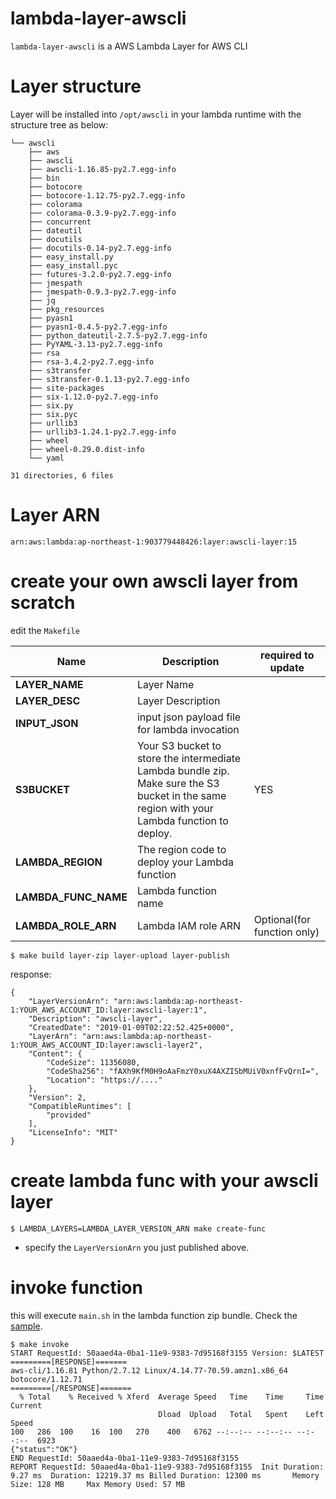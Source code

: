 # lambda-layer-awscli
`lambda-layer-awscli` is a AWS Lambda Layer for AWS CLI

# Layer structure

Layer will be installed into `/opt/awscli` in your lambda runtime with the structure tree as below:

```
└── awscli
    ├── aws
    ├── awscli
    ├── awscli-1.16.85-py2.7.egg-info
    ├── bin
    ├── botocore
    ├── botocore-1.12.75-py2.7.egg-info
    ├── colorama
    ├── colorama-0.3.9-py2.7.egg-info
    ├── concurrent
    ├── dateutil
    ├── docutils
    ├── docutils-0.14-py2.7.egg-info
    ├── easy_install.py
    ├── easy_install.pyc
    ├── futures-3.2.0-py2.7.egg-info
    ├── jmespath
    ├── jmespath-0.9.3-py2.7.egg-info
    ├── jq
    ├── pkg_resources
    ├── pyasn1
    ├── pyasn1-0.4.5-py2.7.egg-info
    ├── python_dateutil-2.7.5-py2.7.egg-info
    ├── PyYAML-3.13-py2.7.egg-info
    ├── rsa
    ├── rsa-3.4.2-py2.7.egg-info
    ├── s3transfer
    ├── s3transfer-0.1.13-py2.7.egg-info
    ├── site-packages
    ├── six-1.12.0-py2.7.egg-info
    ├── six.py
    ├── six.pyc
    ├── urllib3
    ├── urllib3-1.24.1-py2.7.egg-info
    ├── wheel
    ├── wheel-0.29.0.dist-info
    └── yaml

31 directories, 6 files
```


# Layer ARN
`arn:aws:lambda:ap-northeast-1:903779448426:layer:awscli-layer:15`

# create your own awscli layer from scratch


edit the `Makefile`

| Name                 | Description                                                  | required to update |
| -------------------- | ------------------------------------------------------------ | ------------------ |
| **LAYER_NAME**       | Layer Name                                                   |                    |
| **LAYER_DESC**       | Layer Description                                            |                    |
| **INPUT_JSON**       | input json payload file for lambda invocation                |                    |
| **S3BUCKET**         | Your S3 bucket to store the intermediate Lambda bundle zip.<br />Make sure the S3 bucket in the same region with your Lambda function to deploy. | YES                |
| **LAMBDA_REGION**    | The region code to deploy your Lambda function               |                    |
| **LAMBDA_FUNC_NAME** | Lambda function name                                         |                    |
| **LAMBDA_ROLE_ARN**  | Lambda IAM role ARN                                          | Optional(for function only)            |


```
$ make build layer-zip layer-upload layer-publish
```

response:

```
{
    "LayerVersionArn": "arn:aws:lambda:ap-northeast-1:YOUR_AWS_ACCOUNT_ID:layer:awscli-layer:1", 
    "Description": "awscli-layer", 
    "CreatedDate": "2019-01-09T02:22:52.425+0000", 
    "LayerArn": "arn:aws:lambda:ap-northeast-1:YOUR_AWS_ACCOUNT_ID:layer:awscli-layer2", 
    "Content": {
        "CodeSize": 11356080, 
        "CodeSha256": "fAXh9KfM0H9oAaFmzY0xuX4AXZISbMUiV0xnfFvQrnI=", 
        "Location": "https://...."
    }, 
    "Version": 2, 
    "CompatibleRuntimes": [
        "provided"
    ], 
    "LicenseInfo": "MIT"
}
```



# create lambda func with your awscli layer
```
$ LAMBDA_LAYERS=LAMBDA_LAYER_VERSION_ARN make create-func 
```
* specify the `LayerVersionArn` you just published above.


# invoke function

this will execute `main.sh` in the lambda function zip bundle. Check the [sample](./main.sh).

```
$ make invoke
START RequestId: 50aaed4a-0ba1-11e9-9383-7d95168f3155 Version: $LATEST
=========[RESPONSE]=======
aws-cli/1.16.81 Python/2.7.12 Linux/4.14.77-70.59.amzn1.x86_64 botocore/1.12.71
=========[/RESPONSE]=======
  % Total    % Received % Xferd  Average Speed   Time    Time     Time  Current
                                 Dload  Upload   Total   Spent    Left  Speed
100   286  100    16  100   270    400   6762 --:--:-- --:--:-- --:--:--  6923
{"status":"OK"}
END RequestId: 50aaed4a-0ba1-11e9-9383-7d95168f3155
REPORT RequestId: 50aaed4a-0ba1-11e9-9383-7d95168f3155  Init Duration: 9.27 ms  Duration: 12219.37 ms Billed Duration: 12300 ms       Memory Size: 128 MB     Max Memory Used: 57 MB
```
